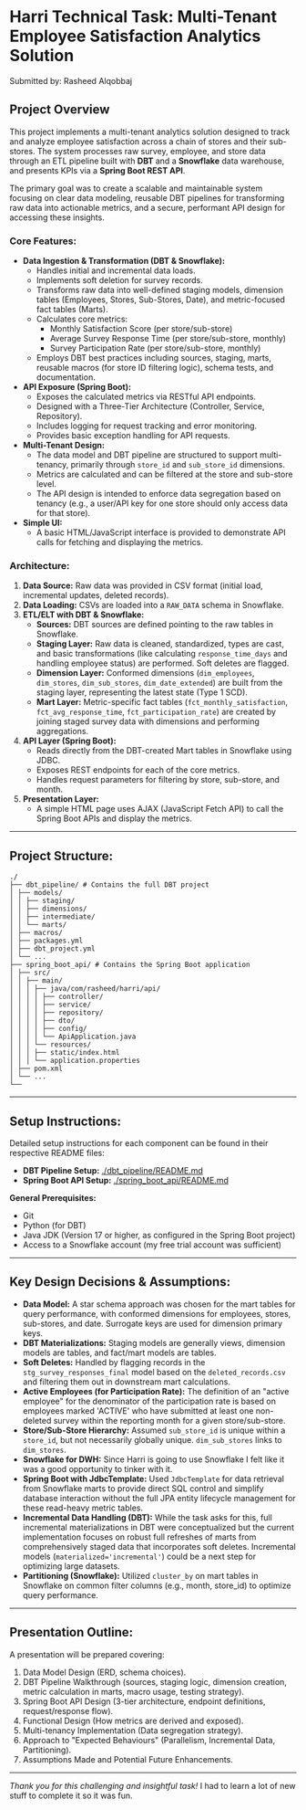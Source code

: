 # Harri Technical Task: Multi-Tenant Employee Satisfaction Analytics Solution

Submitted by: Rasheed Alqobbaj

## Project Overview

This project implements a multi-tenant analytics solution designed to track and analyze employee satisfaction across a chain of stores and their sub-stores. The system processes raw survey, employee, and store data through an ETL pipeline built with **DBT** and a **Snowflake** data warehouse, and presents KPIs via a **Spring Boot REST API**.

The primary goal was to create a scalable and maintainable system focusing on clear data modeling, reusable DBT pipelines for transforming raw data into actionable metrics, and a secure, performant API design for accessing these insights.

### Core Features:

*   **Data Ingestion & Transformation (DBT & Snowflake):**
    *   Handles initial and incremental data loads.
    *   Implements soft deletion for survey records.
    *   Transforms raw data into well-defined staging models, dimension tables (Employees, Stores, Sub-Stores, Date), and metric-focused fact tables (Marts).
    *   Calculates core metrics:
        *   Monthly Satisfaction Score (per store/sub-store)
        *   Average Survey Response Time (per store/sub-store, monthly)
        *   Survey Participation Rate (per store/sub-store, monthly)
    *   Employs DBT best practices including sources, staging, marts, reusable macros (for store ID filtering logic), schema tests, and documentation.
*   **API Exposure (Spring Boot):**
    *   Exposes the calculated metrics via RESTful API endpoints.
    *   Designed with a Three-Tier Architecture (Controller, Service, Repository).
    *   Includes logging for request tracking and error monitoring.
    *   Provides basic exception handling for API requests.
*   **Multi-Tenant Design:**
    *   The data model and DBT pipeline are structured to support multi-tenancy, primarily through `store_id` and `sub_store_id` dimensions.
    *   Metrics are calculated and can be filtered at the store and sub-store level.
    *   The API design is intended to enforce data segregation based on tenancy (e.g., a user/API key for one store should only access data for that store).
*   **Simple UI:**
    *   A basic HTML/JavaScript interface is provided to demonstrate API calls for fetching and displaying the metrics.

### Architecture:

1.  **Data Source:** Raw data was provided in CSV format (initial load, incremental updates, deleted records).
2.  **Data Loading:** CSVs are loaded into a `RAW_DATA` schema in Snowflake.
3.  **ETL/ELT with DBT & Snowflake:**
    *   **Sources:** DBT sources are defined pointing to the raw tables in Snowflake.
    *   **Staging Layer:** Raw data is cleaned, standardized, types are cast, and basic transformations (like calculating `response_time_days` and handling employee status) are performed. Soft deletes are flagged.
    *   **Dimension Layer:** Conformed dimensions (`dim_employees`, `dim_stores`, `dim_sub_stores`, `dim_date_extended`) are built from the staging layer, representing the latest state (Type 1 SCD).
    *   **Mart Layer:** Metric-specific fact tables (`fct_monthly_satisfaction`, `fct_avg_response_time`, `fct_participation_rate`) are created by joining staged survey data with dimensions and performing aggregations.
4.  **API Layer (Spring Boot):**
    *   Reads directly from the DBT-created Mart tables in Snowflake using JDBC.
    *   Exposes REST endpoints for each of the core metrics.
    *   Handles request parameters for filtering by store, sub-store, and month.
5.  **Presentation Layer:**
    *   A simple HTML page uses AJAX (JavaScript Fetch API) to call the Spring Boot APIs and display the metrics.

---

## Project Structure:
```
./
├── dbt_pipeline/ # Contains the full DBT project
│ ├── models/
│ │ ├── staging/
│ │ ├── dimensions/
│ │ ├── intermediate/
│ │ └── marts/
│ ├── macros/
│ ├── packages.yml
│ ├── dbt_project.yml
│ └── ...
├── spring_boot_api/ # Contains the Spring Boot application
│ ├── src/
│ │ ├── main/
│ │ │ ├── java/com/rasheed/harri/api/
│ │ │ │ ├── controller/
│ │ │ │ ├── service/
│ │ │ │ ├── repository/
│ │ │ │ ├── dto/
│ │ │ │ ├── config/
│ │ │ │ └── ApiApplication.java
│ │ │ └── resources/
│ │ │ ├── static/index.html
│ │ │ └── application.properties
│ ├── pom.xml 
│ └── ...
└──
```

---

## Setup Instructions:

Detailed setup instructions for each component can be found in their respective README files:

*   **DBT Pipeline Setup:** [./dbt_pipeline/README.md](./dbt_pipeline/README.md)
*   **Spring Boot API Setup:** [./spring_boot_api/README.md](./spring_boot_api/README.md)

**General Prerequisites:**
*   Git
*   Python (for DBT)
*   Java JDK (Version 17 or higher, as configured in the Spring Boot project)
*   Access to a Snowflake account (my free trial account was sufficient)

---

## Key Design Decisions & Assumptions:

*   **Data Model:** A star schema approach was chosen for the mart tables for query performance, with conformed dimensions for employees, stores, sub-stores, and date. Surrogate keys are used for dimension primary keys.
*   **DBT Materializations:** Staging models are generally views, dimension models are tables, and fact/mart models are tables.
*   **Soft Deletes:** Handled by flagging records in the `stg_survey_responses_final` model based on the `deleted_records.csv` and filtering them out in downstream mart calculations.
*   **Active Employees (for Participation Rate):** The definition of an "active employee" for the denominator of the participation rate is based on employees marked 'ACTIVE' who have submitted at least one non-deleted survey within the reporting month for a given store/sub-store. 
*   **Store/Sub-Store Hierarchy:** Assumed `sub_store_id` is unique within a `store_id`, but not necessarily globally unique. `dim_sub_stores` links to `dim_stores`.
*   **Snowflake for DWH:** Since Harri is going to use Snowflake I felt like it was a good opportunity to tinker with it. 
*   **Spring Boot with JdbcTemplate:** Used `JdbcTemplate` for data retrieval from Snowflake marts to provide direct SQL control and simplify database interaction without the full JPA entity lifecycle management for these read-heavy metric tables.
*   **Incremental Data Handling (DBT):** While the task asks for this, full incremental materializations in DBT were conceptualized but the current implementation focuses on robust full refreshes of marts from comprehensively staged data that incorporates soft deletes. Incremental models (`materialized='incremental'`) could be a next step for optimizing large datasets.
*   **Partitioning (Snowflake):** Utilized `cluster_by` on mart tables in Snowflake on common filter columns (e.g., month, store_id) to optimize query performance.

---

## Presentation Outline:

A presentation will be prepared covering:
1.  Data Model Design (ERD, schema choices).
2.  DBT Pipeline Walkthrough (sources, staging logic, dimension creation, metric calculation in marts, macro usage, testing strategy).
3.  Spring Boot API Design (3-tier architecture, endpoint definitions, request/response flow).
4.  Functional Design (How metrics are derived and exposed).
5.  Multi-tenancy Implementation (Data segregation strategy).
6.  Approach to "Expected Behaviours" (Parallelism, Incremental Data, Partitioning).
7.  Assumptions Made and Potential Future Enhancements.

---

*Thank you for this challenging and insightful task!* I had to learn a lot of new stuff to complete it so it was fun.